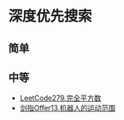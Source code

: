 # 深度优先搜索
## 简单
## 中等
- [LeetCode279.完全平方数](docs/LeetCode279.完全平方数.md)
- [剑指Offer13.机器人的运动范围](docs/剑指Offer13.机器人的运动范围.md)